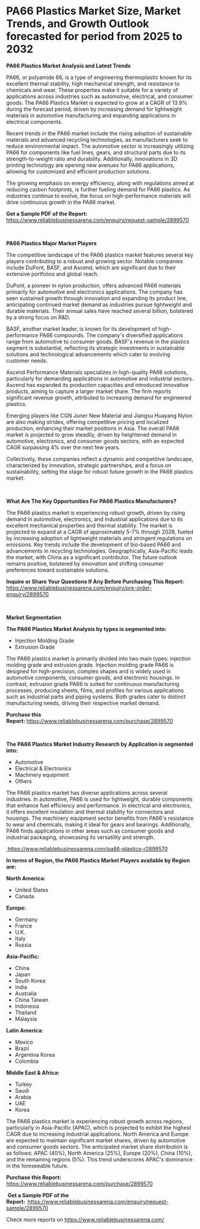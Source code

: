 <p><h1>PA66 Plastics Market Size, Market Trends, and Growth Outlook forecasted for period from 2025 to 2032</h1></p><p><strong>PA66 Plastics Market Analysis and Latest Trends</strong></p>
<p><p>PA66, or polyamide 66, is a type of engineering thermoplastic known for its excellent thermal stability, high mechanical strength, and resistance to chemicals and wear. These properties make it suitable for a variety of applications across industries such as automotive, electrical, and consumer goods. The PA66 Plastics Market is expected to grow at a CAGR of 13.9% during the forecast period, driven by increasing demand for lightweight materials in automotive manufacturing and expanding applications in electrical components.</p><p>Recent trends in the PA66 market include the rising adoption of sustainable materials and advanced recycling technologies, as manufacturers seek to reduce environmental impact. The automotive sector is increasingly utilizing PA66 for components like fuel lines, gears, and structural parts due to its strength-to-weight ratio and durability. Additionally, innovations in 3D printing technology are opening new avenues for PA66 applications, allowing for customized and efficient production solutions.</p><p>The growing emphasis on energy efficiency, along with regulations aimed at reducing carbon footprints, is further fueling demand for PA66 plastics. As industries continue to evolve, the focus on high-performance materials will drive continuous growth in the PA66 market.</p></p>
<p><strong>Get a Sample PDF of the Report:&nbsp;</strong> <a href="https://www.reliablebusinessarena.com/enquiry/request-sample/2899570?utm_campaign=2529&utm_medium=2&utm_source=Github&utm_content=ia&utm_term=16032025&utm_id=pa66-plastics">https://www.reliablebusinessarena.com/enquiry/request-sample/2899570</a></p>
<p>&nbsp;</p>
<p><strong>PA66 Plastics Major Market Players</strong></p>
<p><p>The competitive landscape of the PA66 plastics market features several key players contributing to a robust and growing sector. Notable companies include DuPont, BASF, and Ascend, which are significant due to their extensive portfolios and global reach.</p><p>DuPont, a pioneer in nylon production, offers advanced PA66 materials primarily for automotive and electronics applications. The company has seen sustained growth through innovation and expanding its product line, anticipating continued market demand as industries pursue lightweight and durable materials. Their annual sales have reached several billion, bolstered by a strong focus on R&D.</p><p>BASF, another market leader, is known for its development of high-performance PA66 compounds. The company's diversified applications range from automotive to consumer goods. BASF's revenue in the plastics segment is substantial, reflecting its strategic investments in sustainable solutions and technological advancements which cater to evolving customer needs.</p><p>Ascend Performance Materials specializes in high-quality PA66 solutions, particularly for demanding applications in automotive and industrial sectors. Ascend has expanded its production capacities and introduced innovative products, aiming to capture a larger market share. The firm reports significant revenue growth, attributed to increasing demand for engineered plastics.</p><p>Emerging players like CGN Juner New Material and Jiangsu Huayang Nylon are also making strides, offering competitive pricing and localized production, enhancing their market positions in Asia. The overall PA66 market is projected to grow steadily, driven by heightened demand in automotive, electronics, and consumer goods sectors, with an expected CAGR surpassing 4% over the next few years.</p><p>Collectively, these companies reflect a dynamic and competitive landscape, characterized by innovation, strategic partnerships, and a focus on sustainability, setting the stage for robust future growth in the PA66 plastics market.</p></p>
<p>&nbsp;</p>
<p><strong>What Are The Key Opportunities For PA66 Plastics Manufacturers?</strong></p>
<p><p>The PA66 plastics market is experiencing robust growth, driven by rising demand in automotive, electronics, and industrial applications due to its excellent mechanical properties and thermal stability. The market is projected to expand at a CAGR of approximately 5-7% through 2028, fueled by increasing adoption of lightweight materials and stringent regulations on emissions. Key trends include the development of bio-based PA66 and advancements in recycling technologies. Geographically, Asia-Pacific leads the market, with China as a significant contributor. The future outlook remains positive, bolstered by innovation and shifting consumer preferences toward sustainable solutions.</p></p>
<p><strong>Inquire or Share Your Questions If Any Before Purchasing This Report:</strong> <a href="https://www.reliablebusinessarena.com/enquiry/pre-order-enquiry/2899570?utm_campaign=2529&utm_medium=2&utm_source=Github&utm_content=ia&utm_term=16032025&utm_id=pa66-plastics">https://www.reliablebusinessarena.com/enquiry/pre-order-enquiry/2899570</a></p>
<p>&nbsp;</p>
<p><strong>Market Segmentation</strong></p>
<p><strong>The PA66 Plastics Market Analysis by types is segmented into:</strong></p>
<p><ul><li>Injection Molding Grade</li><li>Extrusion Grade</li></ul></p>
<p><p>The PA66 plastics market is primarily divided into two main types: injection molding grade and extrusion grade. Injection molding grade PA66 is designed for high-precision, complex shapes and is widely used in automotive components, consumer goods, and electronic housings. In contrast, extrusion grade PA66 is suited for continuous manufacturing processes, producing sheets, films, and profiles for various applications such as industrial parts and piping systems. Both grades cater to distinct manufacturing needs, driving their respective market demand.</p></p>
<p><strong>Purchase this Report:&nbsp;</strong><a href="https://www.reliablebusinessarena.com/purchase/2899570?utm_campaign=2529&utm_medium=2&utm_source=Github&utm_content=ia&utm_term=16032025&utm_id=pa66-plastics">https://www.reliablebusinessarena.com/purchase/2899570</a></p>
<p>&nbsp;</p>
<p><strong>The PA66 Plastics Market Industry Research by Application is segmented into:</strong></p>
<p><ul><li>Automotive</li><li>Electrical & Electronics</li><li>Machinery equipment</li><li>Others</li></ul></p>
<p><p>The PA66 plastics market has diverse applications across several industries. In automotive, PA66 is used for lightweight, durable components that enhance fuel efficiency and performance. In electrical and electronics, it offers excellent insulation and thermal stability for connectors and housings. The machinery equipment sector benefits from PA66's resistance to wear and chemicals, making it ideal for gears and bearings. Additionally, PA66 finds applications in other areas such as consumer goods and industrial packaging, showcasing its versatility and strength.</p></p>
<p><a href="https://www.reliablebusinessarena.com/pa66-plastics-r2899570?utm_campaign=2529&utm_medium=2&utm_source=Github&utm_content=ia&utm_term=16032025&utm_id=pa66-plastics">&nbsp;https://www.reliablebusinessarena.com/pa66-plastics-r2899570</a></p>
<p><strong>In terms of Region, the PA66 Plastics Market Players available by Region are:</strong></p>
<p>
    <p> <strong> North America: </strong>
        <ul>
            <li>United States</li>
            <li>Canada</li>
        </ul>
        </p> 
    <p> <strong> Europe: </strong>
        <ul>
            <li>Germany</li>
            <li>France</li>
            <li>U.K.</li>
            <li>Italy</li>
            <li>Russia</li>
        </ul>
        </p> 
    <p> <strong> Asia-Pacific: </strong>
        <ul>
            <li>China</li>
            <li>Japan</li>
            <li>South Korea</li>
            <li>India</li>
            <li>Australia</li>
            <li>China Taiwan</li>
            <li>Indonesia</li>
            <li>Thailand</li>
            <li>Malaysia</li>
        </ul>
        </p> 
    <p> <strong> Latin America: </strong>
        <ul>
            <li>Mexico</li>
            <li>Brazil</li>
            <li>Argentina Korea</li>
            <li>Colombia</li>
        </ul>
        </p> 
    <p> <strong> Middle East & Africa: </strong>
        <ul>
            <li>Turkey</li>
            <li>Saudi</li>
            <li>Arabia</li>
            <li>UAE</li>
            <li>Korea</li>
        </ul>
    </p>
    </p>
<p><p>The PA66 plastics market is experiencing robust growth across regions, particularly in Asia-Pacific (APAC), which is projected to exhibit the highest CAGR due to increasing industrial applications. North America and Europe are expected to maintain significant market shares, driven by automotive and consumer goods sectors. The anticipated market share distribution is as follows: APAC (40%), North America (25%), Europe (20%), China (10%), and the remaining regions (5%). This trend underscores APAC's dominance in the foreseeable future.</p></p>
<p><strong>Purchase this Report: </strong><a href="https://www.reliablebusinessarena.com/purchase/2899570?utm_campaign=2529&utm_medium=2&utm_source=Github&utm_content=ia&utm_term=16032025&utm_id=pa66-plastics">https://www.reliablebusinessarena.com/purchase/2899570</a></p>
<p>&nbsp;<strong>Get a Sample PDF of the Report:&nbsp;&nbsp;</strong><a href="https://www.reliablebusinessarena.com/enquiry/request-sample/2899570?utm_campaign=2529&utm_medium=2&utm_source=Github&utm_content=ia&utm_term=16032025&utm_id=pa66-plastics">https://www.reliablebusinessarena.com/enquiry/request-sample/2899570</a></p>
<p><strong></strong></p>
<p>Check more reports on <a href="https://www.reliablebusinessarena.com/?utm_campaign=2529&utm_medium=2&utm_source=Github&utm_content=ia&utm_term=16032025&utm_id=pa66-plastics">https://www.reliablebusinessarena.com/</a></p>